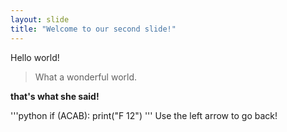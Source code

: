 ```yaml
---
layout: slide
title: "Welcome to our second slide!"
---
```

Hello world!
> What a wonderful world. 

**that's what she said!**

'''python
if (ACAB):
    print("F 12")
'''
Use the left arrow to go back!
